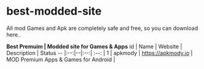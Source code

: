 # best-modded-site
All mod Games and Apk are completely safe and free, so you can download here..




**Best Premuim | Modded site for Games & Apps**
id | Name | Website | Description | Status 
-- |:--:|--|:--:| :--: |
1 | apkmody | https://apkmody.io | MOD Premium Apps & Games for Android |
